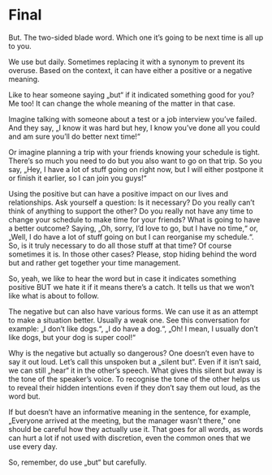 # Final

But. The two-sided blade word. Which one it’s going to be next time is all up to you.

We use but daily. Sometimes replacing it with a synonym to prevent its overuse. Based on the context, it can have either a positive or a negative meaning.

Like to hear someone saying „but“ if it indicated something good for you? Me too! It can change the whole meaning of the matter in that case.

Imagine talking with someone about a test or a job interview you’ve failed. And they say, „I know it was hard but hey, I know you’ve done all you could and am sure you’ll do better next time!“

Or imagine planning a trip with your friends knowing your schedule is tight. There’s so much you need to do but you also want to go on that trip. So you say, „Hey, I have a lot of stuff going on right now, but I will either postpone it or finish it earlier, so I can join you guys!“

Using the positive but can have a positive impact on our lives and relationships. Ask yourself a question: Is it necessary? Do you really can’t think of anything to support the other? Do you really not have any time to change your schedule to make time for your friends? What is going to have a better outcome? Saying, „Oh, sorry, I’d love to go, but I have no time,“ or, „Well, I do have a lot of stuff going on but I can reorganise my schedule.“. So, is it truly necessary to do all those stuff at that time? Of course sometimes it is. In those other cases? Please, stop hiding behind the word but and rather get together your time management.

So, yeah, we like to hear the word but in case it indicates something positive BUT we hate it if it means there’s a catch. It tells us that we won’t like what is about to follow.

The negative but can also have various forms. We can use it as an attempt to make a situation better. Usually a weak one. See this conversation for example: „I don’t like dogs.“, „I do have a dog.“, „Oh! I mean, I usually don’t like dogs, but your dog is super cool!“

Why is the negative but actually so dangerous? One doesn’t even have to say it out loud. Let’s call this unspoken but a „silent but“. Even if it isn’t said, we can still „hear“ it in the other’s speech. What gives this silent but away is the tone of the speaker’s voice. To recognise the tone of the other helps us to reveal their hidden intentions even if they don’t say them out loud, as the word but.

If but doesn’t have an informative meaning in the sentence, for example, „Everyone arrived at the meeting, but the manager wasn’t there," one should be careful how they actually use it. That goes for all words, as words can hurt a lot if not used with discretion, even the common ones that we use every day.

So, remember, do use „but“ but carefully.
